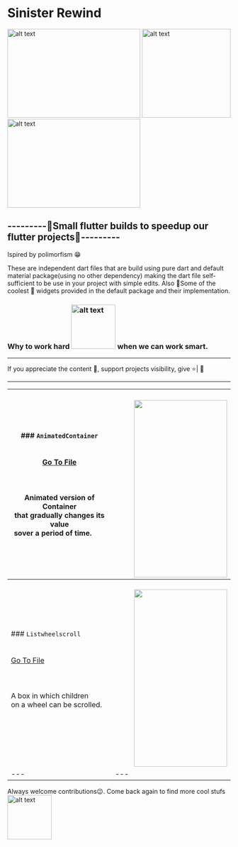 # Sinister Rewind
<img src="https://github.com/ralphcoder/Parallel-Inertia/blob/master/readme%20assets/one.gif" alt="alt text" width="300ppx" height="200px">  <img src="https://github.com/ralphcoder/Parallel-Inertia/blob/master/readme%20assets/flutter%20logo.png" alt="alt text" width="200ppx" height="200px">  <img src="https://github.com/ralphcoder/Parallel-Inertia/blob/master/readme%20assets/ezgif.com-rotate.gif" alt="alt text" width="300ppx" height="200px">
## ---------🖖Small flutter builds to speedup our flutter projects🖖---------
 Ispired by polimorfism 😁
 
These are independent dart files that are build using pure dart and default material package(using no other dependency) making the dart file self-sufficient to be use in your project with simple edits. Also 🤘Some of the coolest 🤩 widgets provided in the default package and their implementation.
 
 ### Why to work hard <img src="https://github.com/ralphcoder/Sinister-Rewind/blob/master/readme%20assets/ezgif.com-optimize.gif" alt="alt text" width="100ppx" height="100px"> when we can work smart.
 ***
 If you appreciate the content 📖, support projects visibility, give  ⭐| 👏
 ***
 
| ###   `AnimatedContainer`<br><br><br> [Go To File](https://github.com/ralphcoder/Sinister-Rewind/blob/master/dart%20files/animated_container.dart)<br><br><br><br> Animated version of Container <br> that gradually changes its value <br> sover a period of time.&nbsp; &nbsp; &nbsp; &nbsp;    |  &nbsp; &nbsp; &nbsp; &nbsp; &nbsp; &nbsp; &nbsp; <img align="right" width="210" height="400" src="https://github.com/ralphcoder/Sinister-Rewind/blob/master/readme%20assets/animated%20container.gif">|
| --- | --- |
| ###   `Listwheelscroll`<br><br><br> [Go To File](https://github.com/ralphcoder/Sinister-Rewind/blob/master/dart%20files/ListWheelScrollView.dart)<br><br><br><br> A box in which children <br>on a wheel can be scrolled. <br> &nbsp; &nbsp; &nbsp; &nbsp;    |  &nbsp; &nbsp; &nbsp; &nbsp; &nbsp; &nbsp; &nbsp; <img align="right" width="210" height="400" src="https://github.com/ralphcoder/Sinister-Rewind/blob/master/readme%20assets/listviewscrollgif.gif">|
| --- | --- |
 
 
 
 
 Always welcome contributions😉.
 Come back again to find more cool stufs
<img src="https://github.com/ralphcoder/Parallel-Inertia/blob/master/readme%20assets/ezgif.com-gif-maker.gif" alt="alt text" width="100ppx" height="100px">
